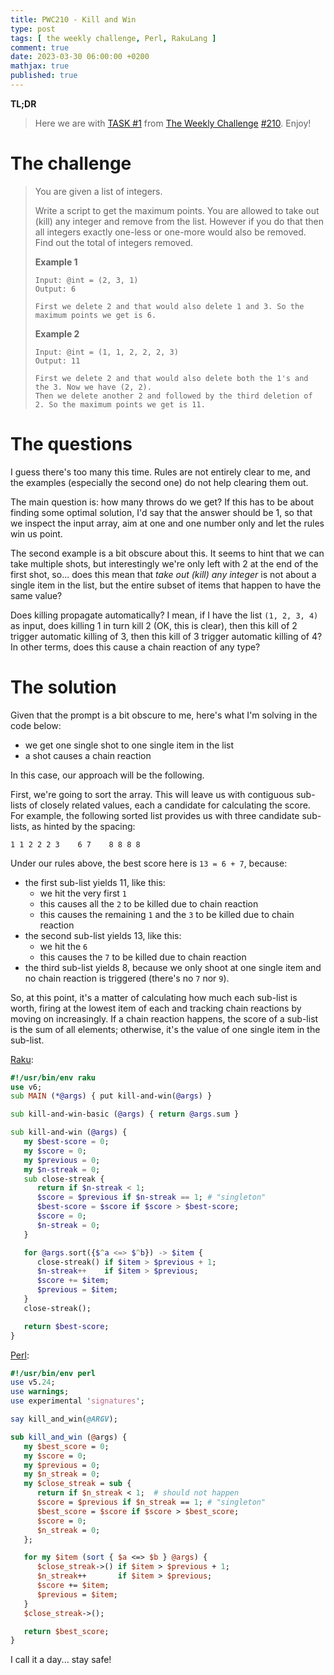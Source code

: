```yaml
---
title: PWC210 - Kill and Win
type: post
tags: [ the weekly challenge, Perl, RakuLang ]
comment: true
date: 2023-03-30 06:00:00 +0200
mathjax: true
published: true
---
```


**TL;DR**

> Here we are with [TASK #1][] from [The Weekly Challenge][]
> [#210][]. Enjoy!

# The challenge

> You are given a list of integers.
>
> Write a script to get the maximum points. You are allowed to take out
> (kill) any integer and remove from the list. However if you do that then
> all integers exactly one-less or one-more would also be removed. Find out
> the total of integers removed.
>
> **Example 1**
>
>     Input: @int = (2, 3, 1)
>     Output: 6
>
>     First we delete 2 and that would also delete 1 and 3. So the maximum points we get is 6.
>
> **Example 2**
>
>     Input: @int = (1, 1, 2, 2, 2, 3)
>     Output: 11
>
>     First we delete 2 and that would also delete both the 1's and the 3. Now we have (2, 2).
>     Then we delete another 2 and followed by the third deletion of 2. So the maximum points we get is 11.

# The questions

I guess there's too many this time. Rules are not entirely clear to me, and
the examples (especially the second one) do not help clearing them out.

The main question is: how many throws do we get? If this has to be about
finding some optimal solution, I'd say that the answer should be 1, so that
we inspect the input array, aim at one and one number only and let the rules
win us point.

The second example is a bit obscure about this. It seems to hint that we can
take multiple shots, but interestingly we're only left with 2 at the end of
the first shot, so... does this mean that *take out (kill) any integer* is
not about a single item in the list, but the entire subset of items that
happen to have the same value?

Does killing propagate automatically? I mean, if I have the list `(1, 2, 3,
4)` as input, does killing 1 in turn kill 2 (OK, this is clear), then this
kill of 2 trigger automatic killing of 3, then this kill of 3 trigger
automatic killing of 4? In other terms, does this cause a chain reaction of
any type?


# The solution

Given that the prompt is a bit obscure to me, here's what I'm solving in the
code below:

- we get one single shot to one single item in the list
- a shot causes a chain reaction

In this case, our approach will be the following.

First, we're going to sort the array. This will leave us with contiguous
sub-lists of closely related values, each a candidate for calculating the
score. For example, the following sorted list provides us with three
candidate sub-lists, as hinted by the spacing:

```
1 1 2 2 2 3    6 7    8 8 8 8

```

Under our rules above, the best score here is `13 = 6 + 7`, because:

- the first sub-list yields 11, like this:
    - we hit the very first `1`
    - this causes all the `2` to be killed due to chain reaction
    - this causes the remaining `1` and the `3` to be killed due to chain
      reaction
- the second sub-list yields 13, like this:
    - we hit the `6`
    - this causes the `7` to be killed due to chain reaction
- the third sub-list yields 8, because we only shoot at one single item and
  no chain reaction is triggered (there's no `7` nor `9`).

So, at this point, it's a matter of calculating how much each sub-list is
worth, firing at the lowest item of each and tracking chain reactions by
moving on increasingly. If a chain reaction happens, the score of a sub-list
is the sum of all elements; otherwise, it's the value of one single item in
the sub-list.

[Raku][]:

```raku
#!/usr/bin/env raku
use v6;
sub MAIN (*@args) { put kill-and-win(@args) }

sub kill-and-win-basic (@args) { return @args.sum }

sub kill-and-win (@args) {
   my $best-score = 0;
   my $score = 0;
   my $previous = 0;
   my $n-streak = 0;
   sub close-streak {
      return if $n-streak < 1;
      $score = $previous if $n-streak == 1; # "singleton"
      $best-score = $score if $score > $best-score;
      $score = 0;
      $n-streak = 0;
   }

   for @args.sort({$^a <=> $^b}) -> $item {
      close-streak() if $item > $previous + 1;
      $n-streak++    if $item > $previous;
      $score += $item;
      $previous = $item;
   }
   close-streak();

   return $best-score;
}
```

[Perl][]:

```perl
#!/usr/bin/env perl
use v5.24;
use warnings;
use experimental 'signatures';

say kill_and_win(@ARGV);

sub kill_and_win (@args) {
   my $best_score = 0;
   my $score = 0;
   my $previous = 0;
   my $n_streak = 0;
   my $close_streak = sub {
      return if $n_streak < 1;  # should not happen
      $score = $previous if $n_streak == 1; # "singleton"
      $best_score = $score if $score > $best_score;
      $score = 0;
      $n_streak = 0;
   };

   for my $item (sort { $a <=> $b } @args) {
      $close_streak->() if $item > $previous + 1;
      $n_streak++       if $item > $previous;
      $score += $item;
      $previous = $item;
   }
   $close_streak->();

   return $best_score;
}
```

I call it a day... stay safe!


[The Weekly Challenge]: https://theweeklychallenge.org/
[#210]: https://theweeklychallenge.org/blog/perl-weekly-challenge-210/
[TASK #1]: https://theweeklychallenge.org/blog/perl-weekly-challenge-210/#TASK1
[Perl]: https://www.perl.org/
[Raku]: https://raku.org/
[manwar]: http://www.manwar.org/
